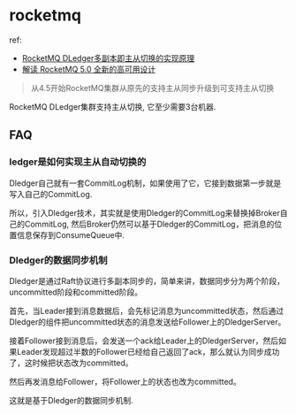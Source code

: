 # rocketmq
ref:
- [RocketMQ DLedger多副本即主从切换的实现原理](https://www.yisu.com/zixun/598918.html)
- [解读 RocketMQ 5.0 全新的高可用设计](https://my.oschina.net/yunqi/blog/10086167)

> 从4.5开始RocketMQ集群从原先的支持主从同步升级到可支持主从切换

RocketMQ DLedger集群支持主从切换, 它至少需要3台机器.

## FAQ
### ledger是如何实现主从自动切换的
Dledger自己就有一套CommitLog机制，如果使用了它，它接到数据第一步就是写入自己的CommitLog.

所以，引入Dledger技术，其实就是使用Dledger的CommitLog来替换掉Broker自己的CommitLog, 然后Broker仍然可以基于Dledger的CommitLog，把消息的位置信息保存到ConsumeQueue中.

### Dledger的数据同步机制
Dledger是通过Raft协议进行多副本同步的，简单来讲，数据同步分为两个阶段，uncommitted阶段和committed阶段。

首先，当Leader接到消息数据后，会先标记消息为uncommitted状态，然后通过Dledger的组件把uncommitted状态的消息发送给Follower上的DledgerServer。

接着Follower接到消息后，会发送一个ack给Leader上的DledgerServer，然后如果Leader发现超过半数的Follower已经给自己返回了ack，那么就认为同步成功了，这时候把状态改为committed。

然后再发消息给Follower，将Follower上的状态也改为committed。

这就是基于Dledger的数据同步机制.